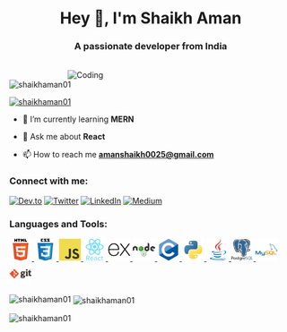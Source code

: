 <h1 align="center">Hey 👋, I'm Shaikh Aman</h1>


<h3 align="center">A passionate developer from India</h3>
</br>
<img align="right" alt="Coding" width="400" src="https://camo.githubusercontent.com/7de37139d0b4c1ce40865e799b446c0e963a3dd8fb68d239707237c40604fa3d/68747470733a2f2f63646e2e6472696262626c652e636f6d2f75736572732f3733303730332f73637265656e73686f74732f363538313234332f6176656e746f2e676966">

<p align="left"> <img src="https://komarev.com/ghpvc/?username=shaikhaman01&label=Profile%20views&color=0e75b6&style=flat" alt="shaikhaman01" /> </p>

<p align="left"> <a href="https://twitter.com/shaikhaman01" target="blank"><img src="https://img.shields.io/twitter/follow/shaikhaman01?logo=twitter&style=for-the-badge" alt="shaikhaman01" /></a> </p>

- 🌱 I’m currently learning **MERN**

- 💬 Ask me about **React**

- 📫 How to reach me **amanshaikh0025@gmail.com**

<h3 align="left">Connect with me:</h3>
<p align="left">
<a href="https://dev.to/shaikhaman01" target="_blank"><img src="https://img.shields.io/badge/Dev.to-0A0A0A?logo=dev.to&logoColor=white" alt="Dev.to"></a>
<a href="https://twitter.com/shaikhaman01" target="_blank"><img src="https://img.shields.io/badge/Twitter-%231DA1F2.svg?logo=twitter&logoColor=white" alt="Twitter"></a>
<a href="https://linkedin.com/in/shaikhaman01" target="_blank"><img src="https://img.shields.io/badge/LinkedIn-%230077B5.svg?logo=linkedin&logoColor=white" alt="LinkedIn"></a>
<a href="https://medium.com/@ShaikhAman01" target="_blank"><img src="https://img.shields.io/badge/Medium-12100E?logo=medium&logoColor=white" alt="Medium"></a>





</p>

<h3 align="left">Languages and Tools:</h3>
<p align="left">
  <!-- HTML -->
  <a href="https://developer.mozilla.org/en-US/docs/Web/HTML" target="_blank" rel="noreferrer">
    <img src="https://raw.githubusercontent.com/devicons/devicon/master/icons/html5/html5-original-wordmark.svg" alt="HTML" width="40" height="40"/>
  </a>

  <!-- CSS -->
  <a href="https://developer.mozilla.org/en-US/docs/Web/CSS" target="_blank" rel="noreferrer">
    <img src="https://raw.githubusercontent.com/devicons/devicon/master/icons/css3/css3-original-wordmark.svg" alt="CSS" width="40" height="40"/>
  </a>

  <!-- JavaScript -->
  <a href="https://developer.mozilla.org/en-US/docs/Web/JavaScript" target="_blank" rel="noreferrer">
    <img src="https://raw.githubusercontent.com/devicons/devicon/master/icons/javascript/javascript-original.svg" alt="JavaScript" width="40" height="40"/>
  </a>

  <!-- React -->
  <a href="https://reactjs.org/" target="_blank" rel="noreferrer">
    <img src="https://raw.githubusercontent.com/devicons/devicon/master/icons/react/react-original-wordmark.svg" alt="React" width="40" height="40"/>
  </a>

  <!-- Express.js -->
  <a href="https://expressjs.com/" target="_blank" rel="noreferrer">
    <img src="https://raw.githubusercontent.com/devicons/devicon/master/icons/express/express-original.svg" alt="Express.js" width="40" height="40"/>
  </a>

  <!-- Node.js -->
  <a href="https://nodejs.org/" target="_blank" rel="noreferrer">
    <img src="https://raw.githubusercontent.com/devicons/devicon/master/icons/nodejs/nodejs-original-wordmark.svg" alt="Node.js" width="40" height="40"/>
  </a>

  <!-- C -->
  <a href="https://en.wikipedia.org/wiki/C_(programming_language)" target="_blank" rel="noreferrer">
    <img src="https://raw.githubusercontent.com/devicons/devicon/master/icons/c/c-original.svg" alt="C" width="40" height="40"/>
  </a>

  <!-- Python -->
  <a href="https://www.python.org/" target="_blank" rel="noreferrer">
    <img src="https://raw.githubusercontent.com/devicons/devicon/master/icons/python/python-original.svg" alt="Python" width="40" height="40"/>
  </a>

  <!-- Java -->
  <a href="https://www.java.com/" target="_blank" rel="noreferrer">
    <img src="https://raw.githubusercontent.com/devicons/devicon/master/icons/java/java-original.svg" alt="Java" width="40" height="40"/>
  </a>

  <!-- PostgreSQL -->
  <a href="https://www.postgresql.org/" target="_blank" rel="noreferrer">
    <img src="https://raw.githubusercontent.com/devicons/devicon/master/icons/postgresql/postgresql-original-wordmark.svg" alt="PostgreSQL" width="40" height="40"/>
  </a>

  <!-- MySQL -->
  <a href="https://www.mysql.com/" target="_blank" rel="noreferrer">
    <img src="https://raw.githubusercontent.com/devicons/devicon/master/icons/mysql/mysql-original-wordmark.svg" alt="MySQL" width="40" height="40"/>
  </a>

  <!-- Git -->
  <a href="https://git-scm.com/" target="_blank" rel="noreferrer">
    <img src="https://raw.githubusercontent.com/devicons/devicon/master/icons/git/git-original-wordmark.svg" alt="Git" width="40" height="40"/>
  </a>
</p>



<p><img align="left" src="https://github-readme-stats.vercel.app/api/top-langs?username=shaikhaman01&show_icons=true&locale=en&layout=compact&theme=dark" alt="shaikhaman01" /></p>

<p>&nbsp;<img align="center" src="https://github-readme-stats.vercel.app/api?username=shaikhaman01&show_icons=true&locale=en&theme=dark" alt="shaikhaman01" /></p>

<p><img align="center" src="https://github-readme-streak-stats.herokuapp.com/?user=shaikhaman01&theme=dark" alt="shaikhaman01" /></p>
